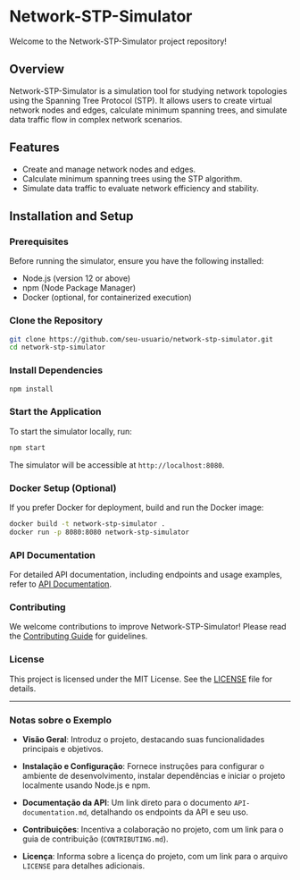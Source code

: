 # Network-STP-Simulator

Welcome to the Network-STP-Simulator project repository!

## Overview

Network-STP-Simulator is a simulation tool for studying network topologies using the Spanning Tree Protocol (STP). It allows users to create virtual network nodes and edges, calculate minimum spanning trees, and simulate data traffic flow in complex network scenarios.

## Features

- Create and manage network nodes and edges.
- Calculate minimum spanning trees using the STP algorithm.
- Simulate data traffic to evaluate network efficiency and stability.

## Installation and Setup

### Prerequisites

Before running the simulator, ensure you have the following installed:

- Node.js (version 12 or above)
- npm (Node Package Manager)
- Docker (optional, for containerized execution)

### Clone the Repository

```bash
git clone https://github.com/seu-usuario/network-stp-simulator.git
cd network-stp-simulator
```

### Install Dependencies

```bash
npm install
```

### Start the Application

To start the simulator locally, run:

```bash
npm start
```

The simulator will be accessible at `http://localhost:8080`.

### Docker Setup (Optional)

If you prefer Docker for deployment, build and run the Docker image:

```bash
docker build -t network-stp-simulator .
docker run -p 8080:8080 network-stp-simulator
```

### API Documentation

For detailed API documentation, including endpoints and usage examples, refer to [API Documentation](./API-docs/api-documentation.md).

### Contributing

We welcome contributions to improve Network-STP-Simulator! Please read the [Contributing Guide](./CONTRIBUTING.md) for guidelines.

### License

This project is licensed under the MIT License. See the [LICENSE](./LICENSE) file for details.

---

### Notas sobre o Exemplo

- **Visão Geral**: Introduz o projeto, destacando suas funcionalidades principais e objetivos.

- **Instalação e Configuração**: Fornece instruções para configurar o ambiente de desenvolvimento, instalar dependências e iniciar o projeto localmente usando Node.js e npm.

- **Documentação da API**: Um link direto para o documento `API-documentation.md`, detalhando os endpoints da API e seu uso.

- **Contribuições**: Incentiva a colaboração no projeto, com um link para o guia de contribuição (`CONTRIBUTING.md`).

- **Licença**: Informa sobre a licença do projeto, com um link para o arquivo `LICENSE` para detalhes adicionais.

